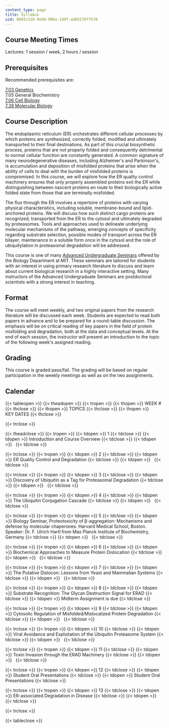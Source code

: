 ```yaml
---
content_type: page
title: Syllabus
uid: 8603c318-9e50-906a-1d9f-adb5276f7578
---
```


Course Meeting Times
--------------------

Lectures: 1 session / week, 2 hours / session

Prerequisites
-------------

Recommended prerequisites are:

[7.03 Genetics](/courses/7-03-genetics-fall-2004)  
7.05 General Biochemistry  
[7.06 Cell Biology](/courses/7-06-cell-biology-spring-2007)  
[7.28 Molecular Biology](/courses/7-28-molecular-biology-spring-2005)

Course Description
------------------

The endoplasmic reticulum (ER) orchestrates different cellular processes by which proteins are synthesized, correctly folded, modified and ultimately transported to their final destinations. As part of this crucial biosynthetic process, proteins that are not properly folded and consequently detrimental to normal cellular function are constantly generated. A common signature of many neurodegenerative diseases, including Alzheimer's and Parkinson's, is accumulation and deposition of misfolded proteins that arise when the ability of cells to deal with the burden of misfolded proteins is compromised. In this course, we will explore how the ER quality control machinery ensures that only properly assembled proteins exit the ER while distinguishing between nascent proteins en route to their biologically active folded state from those that are terminally misfolded.

The flux through the ER involves a repertoire of proteins with varying physical characteristics, including soluble, membrane-bound and lipid-anchored proteins. We will discuss how such distinct cargo proteins are recognized, transported from the ER to the cytosol and ultimately degraded by proteasomes. Tools and approaches used to delineate underlying molecular mechanisms of the pathway, emerging concepts of specificity regarding substrate selection, possible modes of transport across the ER bilayer, maintenance in a soluble form once in the cytosol and the role of ubiquitylation in proteasomal degradation will be addressed.

This course is one of many [Advanced Undergraduate Seminars](https://biology.mit.edu/undergraduate/course_listings/advanced_undergraduate_seminars) offered by the Biology Department at MIT. These seminars are tailored for students with an interest in using primary research literature to discuss and learn about current biological research in a highly interactive setting. Many instructors of the Advanced Undergraduate Seminars are postdoctoral scientists with a strong interest in teaching.

Format
------

The course will meet weekly, and two original papers from the research literature will be discussed each week. Students are expected to read both papers in advance and to be prepared for a round-table discussion. The emphasis will be on critical reading of key papers in the field of protein misfolding and degradation, both at the data and conceptual levels. At the end of each session, the instructor will present an introduction to the topic of the following week's assigned reading.

Grading
-------

This course is graded pass/fail. The grading will be based on regular participation in the weekly meetings as well as on the two assignments.

Calendar
--------

{{< tableopen >}}
{{< theadopen >}}
{{< tropen >}}
{{< thopen >}}
WEEK #
{{< thclose >}}
{{< thopen >}}
TOPICS
{{< thclose >}}
{{< thopen >}}
KEY DATES
{{< thclose >}}

{{< trclose >}}

{{< theadclose >}}
{{< tropen >}}
{{< tdopen >}}
1
{{< tdclose >}}
{{< tdopen >}}
Introduction and Course Overview
{{< tdclose >}}
{{< tdopen >}}
 
{{< tdclose >}}

{{< trclose >}}
{{< tropen >}}
{{< tdopen >}}
2
{{< tdclose >}}
{{< tdopen >}}
ER Quality Control and Degradation
{{< tdclose >}}
{{< tdopen >}}
 
{{< tdclose >}}

{{< trclose >}}
{{< tropen >}}
{{< tdopen >}}
3
{{< tdclose >}}
{{< tdopen >}}
Discovery of Ubiquitin as a Tag for Proteasomal Degradation
{{< tdclose >}}
{{< tdopen >}}
 
{{< tdclose >}}

{{< trclose >}}
{{< tropen >}}
{{< tdopen >}}
4
{{< tdclose >}}
{{< tdopen >}}
The Ubiquitin Conjugation Cascade
{{< tdclose >}}
{{< tdopen >}}
 
{{< tdclose >}}

{{< trclose >}}
{{< tropen >}}
{{< tdopen >}}
5
{{< tdclose >}}
{{< tdopen >}}
Biology Seminar, Proteotoxicity of β-aggregation: Mechanisms and defense by molecular chaperones. Harvard Medical School, Boston. Speaker: Dr. F. Ulrich Hartl from Max Planck Institute of Biochemistry, Germany
{{< tdclose >}}
{{< tdopen >}}
 
{{< tdclose >}}

{{< trclose >}}
{{< tropen >}}
{{< tdopen >}}
6
{{< tdclose >}}
{{< tdopen >}}
Biochemical Approaches to Measure Protein Dislocation
{{< tdclose >}}
{{< tdopen >}}
 
{{< tdclose >}}

{{< trclose >}}
{{< tropen >}}
{{< tdopen >}}
7
{{< tdclose >}}
{{< tdopen >}}
The Putative Dislocon: Lessons from Yeast and Mammalian Systems
{{< tdclose >}}
{{< tdopen >}}
 
{{< tdclose >}}

{{< trclose >}}
{{< tropen >}}
{{< tdopen >}}
8
{{< tdclose >}}
{{< tdopen >}}
Substrate Recognition: The Glycan Destruction Signal for ERAD
{{< tdclose >}}
{{< tdopen >}}
Midterm Assignment is due
{{< tdclose >}}

{{< trclose >}}
{{< tropen >}}
{{< tdopen >}}
9
{{< tdclose >}}
{{< tdopen >}}
Cytosolic Regulation of Misfolded/Mislocalized Protein Degradation
{{< tdclose >}}
{{< tdopen >}}
 
{{< tdclose >}}

{{< trclose >}}
{{< tropen >}}
{{< tdopen >}}
10
{{< tdclose >}}
{{< tdopen >}}
Viral Avoidance and Exploitation of the Ubiquitin Proteasome System
{{< tdclose >}}
{{< tdopen >}}
 
{{< tdclose >}}

{{< trclose >}}
{{< tropen >}}
{{< tdopen >}}
11
{{< tdclose >}}
{{< tdopen >}}
Toxin Invasion through the ERAD Machinery
{{< tdclose >}}
{{< tdopen >}}
 
{{< tdclose >}}

{{< trclose >}}
{{< tropen >}}
{{< tdopen >}}
12
{{< tdclose >}}
{{< tdopen >}}
Student Oral Presentations
{{< tdclose >}}
{{< tdopen >}}
Student Oral Presentations
{{< tdclose >}}

{{< trclose >}}
{{< tropen >}}
{{< tdopen >}}
13
{{< tdclose >}}
{{< tdopen >}}
ER-associated Degradation in Disease
{{< tdclose >}}
{{< tdopen >}}
 
{{< tdclose >}}

{{< trclose >}}

{{< tableclose >}}